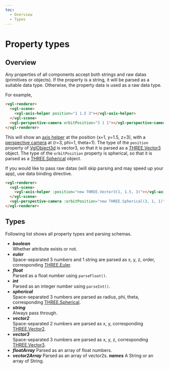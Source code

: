 ```yaml
---
toc:
  - Overview
  - Types
---
```

# Property types

## Overview

Any properties of all components accept both strings and raw datas (primitives
or objects). If the property is a string, it will be parsed as a suitable data
type. Otherwise, the property data is used as a raw data type.

For example,

```html
<vgl-renderer>
  <vgl-scene>
    <vgl-axis-helper position="1 1.5 3"></vgl-axis-helper>
  </vgl-scene>
  <vgl-perspective-camera orbitPosition="3 1 1"></vgl-perspective-camera>
</vgl-renderer>
```

This will show an [axis helper](vgl-axis-helper) at the position (x=1, y=1.5,
z=3), with a [perspective camera](vgl-perspective-camera) at (r=3, phi=1,
theta=1). The type of the `position` property of [VglObject3d](vgl-object-3d)
is vector3, so that it is parsed as a
[THREE.Vector3](https://threejs.org/docs/index.html#api/math/Vector3) object.
The type of the `orbitPosition` property is spherical, so that it is parsed as
a [THREE.Spherical](https://threejs.org/docs/index.html#api/math/Spherical) object.

If you would like to pass raw datas (will skip parsing and may speed up your
app), use data binding directive.

```html
<vgl-renderer>
  <vgl-scene>
    <vgl-axis-helper :position="new THREE.Vector3(1, 1.5, 3)"></vgl-axis-helper>
  </vgl-scene>
  <vgl-perspective-camera :orbitPosition="new THREE.Spherical(3, 1, 1)"></vgl-perspective-camera>
</vgl-renderer>
```

## Types

Following list shows all property types and parsing schemas.

- ***boolean***  
  Whether attribute exists or not.
- ***euler***  
  Space-separated 3 numbers and 1 string are parsed as x, y, z, order, corresponding
  [THREE.Euler](https://threejs.org/docs/index.html#api/math/Euler).
- ***float***  
  Parsed as a float number using `parseFloat()`.
- ***int***  
  Parsed as an integer number using `parseInt()`.
- ***spherical***  
  Space-separated 3 numbers are parsed as radius, phi, theta, corresponding [THREE.Spherical](https://threejs.org/docs/index.html#api/math/Spherical).
- ***string***  
  Always pass through.
- ***vector2***  
  Space-separated 2 numbers are parsed as x, y, corresponding [THREE.Vector2](https://threejs.org/docs/index.html#api/math/Vector2).
- ***vector3***  
  Space-separated 3 numbers are parsed as x, y, z, corresponding [THREE.Vector3](https://threejs.org/docs/index.html#api/math/Vector3).
- ***floatArray***
  Parsed as an array of float numbers.
- ***vector2Array***
  Parsed as an array of vector2s.
  ***names***
  A String or an array of String.
